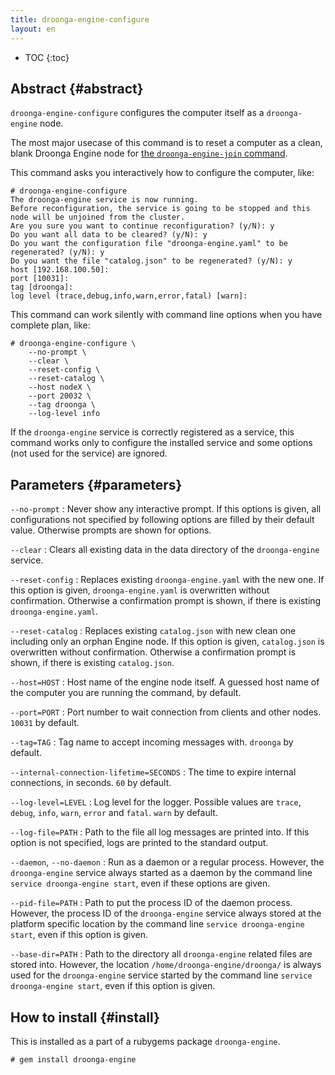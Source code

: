 ```yaml
---
title: droonga-engine-configure
layout: en
---
```


* TOC
{:toc}

## Abstract {#abstract}

`droonga-engine-configure` configures the computer itself as a `droonga-engine` node.

The most major usecase of this command is to reset a computer as a clean, blank Droonga Engine node for [the `droonga-engine-join` command](../droonga-engine-join/).

This command asks you interactively how to configure the computer, like:

~~~
# droonga-engine-configure
The droonga-engine service is now running.
Before reconfiguration, the service is going to be stopped and this node will be unjoined from the cluster.
Are you sure you want to continue reconfiguration? (y/N): y
Do you want all data to be cleared? (y/N): y
Do you want the configuration file "droonga-engine.yaml" to be regenerated? (y/N): y
Do you want the file "catalog.json" to be regenerated? (y/N): y
host [192.168.100.50]: 
port [10031]: 
tag [droonga]: 
log level (trace,debug,info,warn,error,fatal) [warn]: 
~~~

This command can work silently with command line options when you have complete plan, like:

~~~
# droonga-engine-configure \
    --no-prompt \
    --clear \
    --reset-config \
    --reset-catalog \
    --host nodeX \
    --port 20032 \
    --tag droonga \
    --log-level info
~~~

If the `droonga-engine` service is correctly registered as a service, this command works only to configure the installed service and some options (not used for the service) are ignored.


## Parameters {#parameters}

`--no-prompt`
: Never show any interactive prompt.
  If this options is given, all configurations not specified by following options are filled by their default value.
  Otherwise prompts are shown for options.

`--clear`
: Clears all existing data in the data directory of the `droonga-engine` service.

`--reset-config`
: Replaces existing `droonga-engine.yaml` with the new one.
  If this option is given, `droonga-engine.yaml` is overwritten without confirmation.
  Otherwise a confirmation prompt is shown, if there is existing `droonga-engine.yaml`.

`--reset-catalog`
: Replaces existing `catalog.json` with new clean one including only an orphan Engine node.
  If this option is given, `catalog.json` is overwritten without confirmation.
  Otherwise a confirmation prompt is shown, if there is existing `catalog.json`.

`--host=HOST`
: Host name of the engine node itself.
  A guessed host name of the computer you are running the command, by default.

`--port=PORT`
: Port number to wait connection from clients and other nodes.
  `10031` by default.

`--tag=TAG`
: Tag name to accept incoming messages with.
  `droonga` by default.

`--internal-connection-lifetime=SECONDS`
: The time to expire internal connections, in seconds.
  `60` by default.

`--log-level=LEVEL`
: Log level for the logger.
  Possible values are `trace`, `debug`, `info`, `warn`, `error` and `fatal`.
  `warn` by default.

`--log-file=PATH`
: Path to the file all log messages are printed into.
  If this option is not specified, logs are printed to the standard output.

`--daemon`, `--no-daemon`
: Run as a daemon or a regular process.
  However, the `droonga-engine` service always started as a daemon by the command line `service droonga-engine start`, even if these options are given.

`--pid-file=PATH`
: Path to put the process ID of the daemon process.
  However, the process ID of the `droonga-engine` service always stored at the platform specific location by the command line `service droonga-engine start`, even if this option is given.

`--base-dir=PATH`
: Path to the directory all `droonga-engine` related files are stored into.
  However, the location `/home/droonga-engine/droonga/` is always used for the `droonga-engine` service started by the command line `service droonga-engine start`, even if this option is given.

## How to install {#install}

This is installed as a part of a rubygems package `droonga-engine`.

~~~
# gem install droonga-engine
~~~

